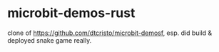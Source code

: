 # microbit-demos-rust
clone of https://github.com/dtcristo/microbit-demosf, esp. did build &amp; deployed snake game really.
